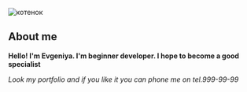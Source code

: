 ![котенок](https://s1.1zoom.ru/b5050/54/258698-werecat_1920x1200.jpg)

## About me

**Hello! I'm Evgeniya. I'm beginner developer. I hope to become a good specialist**

_Look my portfolio and if you like it you can phone me on tel.999-99-99_

